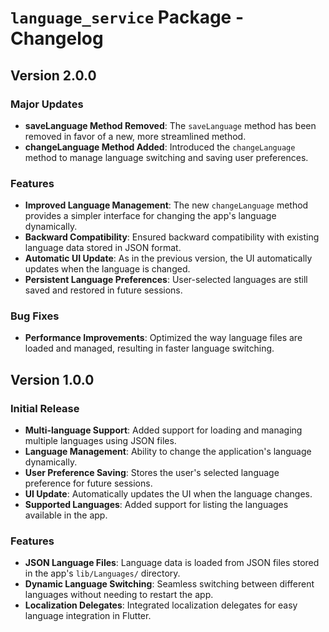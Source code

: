 # `language_service` Package - Changelog

## Version 2.0.0

### Major Updates
- **saveLanguage Method Removed**: The `saveLanguage` method has been removed in favor of a new, more streamlined method.
- **changeLanguage Method Added**: Introduced the `changeLanguage` method to manage language switching and saving user preferences.

### Features
- **Improved Language Management**: The new `changeLanguage` method provides a simpler interface for changing the app's language dynamically.
- **Backward Compatibility**: Ensured backward compatibility with existing language data stored in JSON format.
- **Automatic UI Update**: As in the previous version, the UI automatically updates when the language is changed.
- **Persistent Language Preferences**: User-selected languages are still saved and restored in future sessions.

### Bug Fixes
- **Performance Improvements**: Optimized the way language files are loaded and managed, resulting in faster language switching.

## Version 1.0.0

### Initial Release
- **Multi-language Support**: Added support for loading and managing multiple languages using JSON files.
- **Language Management**: Ability to change the application's language dynamically.
- **User Preference Saving**: Stores the user's selected language preference for future sessions.
- **UI Update**: Automatically updates the UI when the language changes.
- **Supported Languages**: Added support for listing the languages available in the app.

### Features
- **JSON Language Files**: Language data is loaded from JSON files stored in the app's `lib/Languages/` directory.
- **Dynamic Language Switching**: Seamless switching between different languages without needing to restart the app.
- **Localization Delegates**: Integrated localization delegates for easy language integration in Flutter.
